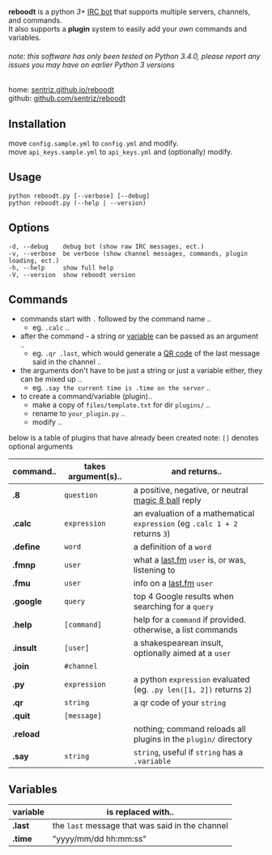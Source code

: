 **reboodt** is a python *3+* [IRC bot](http://en.wikipedia.org/wiki/IRC_bot) that supports multiple servers, channels, and commands.  
It also supports a **plugin** system to easily add your *own* commands and variables. 
###### note: this software has only been tested on Python 3.4.0, please report any issues you may have on earlier Python 3 versions


home: [sentriz.github.io/reboodt](http://sentriz.github.io/reboodt)  
github: [github.com/sentriz/reboodt](https://github.com/sentriz/reboodt)

Installation
-----------
move `config.sample.yml` to `config.yml` and modify.  
move `api_keys.sample.yml` to `api_keys.yml` and (optionally) modify.  
    
Usage
-----------
    python reboodt.py [--verbose] [--debug]
    python reboodt.py (--help | --version)
    
Options
-----------
    -d, --debug    debug bot (show raw IRC messages, ect.)
    -v, --verbose  be verbose (show channel messages, commands, plugin loading, ect.)
    -h, --help     show full help
    -V, --version  show reboodt version

Commands
-----------
- commands start with `.` followed by the command name ..
  - eg. `.calc` ..
- after the command - a string or [variable](#variables) can be passed as an argument ..
  - eg. `.qr .last`, which would generate a [QR code](http://en.wikipedia.org/wiki/QR_code) of the last message said in the channel ..
- the arguments don't have to be just a string or just a variable either, they can be mixed up ..
  - eg. `.say the current time is .time on the server` ..
- to create a command/variable (plugin)..
  - make a copy of `files/template.txt` for dir `plugins/` ..
  - rename to `your_plugin.py` ..
  - modify ..

below is a table of plugins that have already been created 
note: `[]` denotes optional arguments

command..   | takes argument(s).. | and returns..
------------|---------------------|--------------
**.8**      | `question`          | a positive, negative, or neutral [magic 8 ball](http://en.wikipedia.org/wiki/Magic_8-Ball) reply
**.calc**   | `expression`        | an evaluation of a mathematical `expression` (eg `.calc 1 + 2` returns `3`)
**.define** | `word`              | a definition of a `word`
**.fmnp**   | `user`              | what a [last.fm](http://last.fm/) `user` is, or was, listening to 
**.fmu**    | `user`              | info on a [last.fm](http://last.fm/) `user`
**.google** | `query`             | top 4 Google results when searching for a `query`
**.help**   | `[command]`         | help for a `command` if provided. otherwise, a list commands
**.insult** | `[user]`            | a shakespearean insult, optionally aimed at a `user`
**.join**   | `#channel`          | 
**.py**     | `expression`        | a python `expression` evaluated (eg. `.py len([1, 2])` returns `2`)
**.qr**     | `string`            | a qr code of your `string`
**.quit**   | `[message]`         | 
**.reload** |                     | nothing; command reloads all plugins in the `plugin/` directory
**.say**    | `string`            | `string`, useful if `string` has a `.variable`

Variables
-----------
variable   | is replaced with..
-----------|-------------------
**.last**  | the `last` message that was said in the channel
**.time**  | "yyyy/mm/dd hh:mm:ss"
